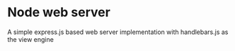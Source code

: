 # Node web server

A simple express.js based web server implementation with handlebars.js as the view engine